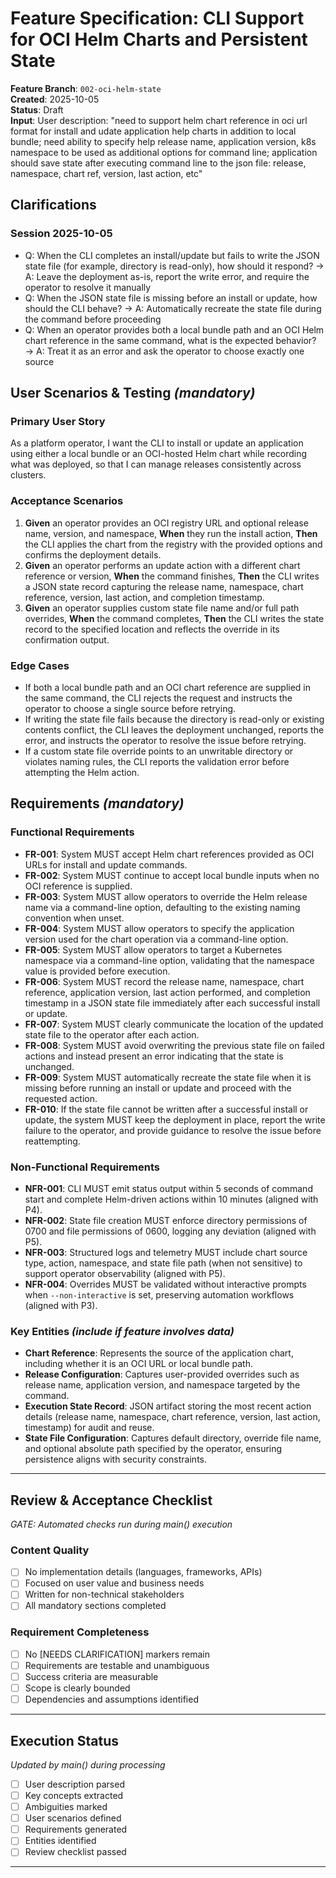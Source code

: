 # Feature Specification: CLI Support for OCI Helm Charts and Persistent State

**Feature Branch**: `002-oci-helm-state`  
**Created**: 2025-10-05  
**Status**: Draft  
**Input**: User description: "need to support helm chart reference in oci url format for install and udate application help charts in addition to local bundle; need ability to specify help release name, application version, k8s namespace to be used as additional options for command line; application should save state after executing command line to the json file: release, namespace, chart ref, version, last action, etc"

## Clarifications
### Session 2025-10-05
- Q: When the CLI completes an install/update but fails to write the JSON state file (for example, directory is read-only), how should it respond? → A: Leave the deployment as-is, report the write error, and require the operator to resolve it manually
- Q: When the JSON state file is missing before an install or update, how should the CLI behave? → A: Automatically recreate the state file during the command before proceeding
- Q: When an operator provides both a local bundle path and an OCI Helm chart reference in the same command, what is the expected behavior? → A: Treat it as an error and ask the operator to choose exactly one source

## User Scenarios & Testing *(mandatory)*

### Primary User Story
As a platform operator, I want the CLI to install or update an application using either a local bundle or an OCI-hosted Helm chart while recording what was deployed, so that I can manage releases consistently across clusters.

### Acceptance Scenarios
1. **Given** an operator provides an OCI registry URL and optional release name, version, and namespace, **When** they run the install action, **Then** the CLI applies the chart from the registry with the provided options and confirms the deployment details.
2. **Given** an operator performs an update action with a different chart reference or version, **When** the command finishes, **Then** the CLI writes a JSON state record capturing the release name, namespace, chart reference, version, last action, and completion timestamp.
3. **Given** an operator supplies custom state file name and/or full path overrides, **When** the command completes, **Then** the CLI writes the state record to the specified location and reflects the override in its confirmation output.

### Edge Cases
- If both a local bundle path and an OCI chart reference are supplied in the same command, the CLI rejects the request and instructs the operator to choose a single source before retrying.
- If writing the state file fails because the directory is read-only or existing contents conflict, the CLI leaves the deployment unchanged, reports the error, and instructs the operator to resolve the issue before retrying.
- If a custom state file override points to an unwritable directory or violates naming rules, the CLI reports the validation error before attempting the Helm action.

## Requirements *(mandatory)*

### Functional Requirements
- **FR-001**: System MUST accept Helm chart references provided as OCI URLs for install and update commands.
- **FR-002**: System MUST continue to accept local bundle inputs when no OCI reference is supplied.
- **FR-003**: System MUST allow operators to override the Helm release name via a command-line option, defaulting to the existing naming convention when unset.
- **FR-004**: System MUST allow operators to specify the application version used for the chart operation via a command-line option.
- **FR-005**: System MUST allow operators to target a Kubernetes namespace via a command-line option, validating that the namespace value is provided before execution.
- **FR-006**: System MUST record the release name, namespace, chart reference, application version, last action performed, and completion timestamp in a JSON state file immediately after each successful install or update.
- **FR-007**: System MUST clearly communicate the location of the updated state file to the operator after each action.
- **FR-008**: System MUST avoid overwriting the previous state file on failed actions and instead present an error indicating that the state is unchanged.
- **FR-009**: System MUST automatically recreate the state file when it is missing before running an install or update and proceed with the requested action.
- **FR-010**: If the state file cannot be written after a successful install or update, the system MUST keep the deployment in place, report the write failure to the operator, and provide guidance to resolve the issue before reattempting.

### Non-Functional Requirements
- **NFR-001**: CLI MUST emit status output within 5 seconds of command start and complete Helm-driven actions within 10 minutes (aligned with P4).
- **NFR-002**: State file creation MUST enforce directory permissions of 0700 and file permissions of 0600, logging any deviation (aligned with P5).
- **NFR-003**: Structured logs and telemetry MUST include chart source type, action, namespace, and state file path (when not sensitive) to support operator observability (aligned with P5).
- **NFR-004**: Overrides MUST be validated without interactive prompts when `--non-interactive` is set, preserving automation workflows (aligned with P3).

### Key Entities *(include if feature involves data)*
- **Chart Reference**: Represents the source of the application chart, including whether it is an OCI URL or local bundle path.
- **Release Configuration**: Captures user-provided overrides such as release name, application version, and namespace targeted by the command.
- **Execution State Record**: JSON artifact storing the most recent action details (release name, namespace, chart reference, version, last action, timestamp) for audit and reuse.
- **State File Configuration**: Captures default directory, override file name, and optional absolute path specified by the operator, ensuring persistence aligns with security constraints.

---

## Review & Acceptance Checklist
*GATE: Automated checks run during main() execution*

### Content Quality
- [ ] No implementation details (languages, frameworks, APIs)
- [ ] Focused on user value and business needs
- [ ] Written for non-technical stakeholders
- [ ] All mandatory sections completed

### Requirement Completeness
- [ ] No [NEEDS CLARIFICATION] markers remain
- [ ] Requirements are testable and unambiguous  
- [ ] Success criteria are measurable
- [ ] Scope is clearly bounded
- [ ] Dependencies and assumptions identified

---

## Execution Status
*Updated by main() during processing*

- [ ] User description parsed
- [ ] Key concepts extracted
- [ ] Ambiguities marked
- [ ] User scenarios defined
- [ ] Requirements generated
- [ ] Entities identified
- [ ] Review checklist passed

---
